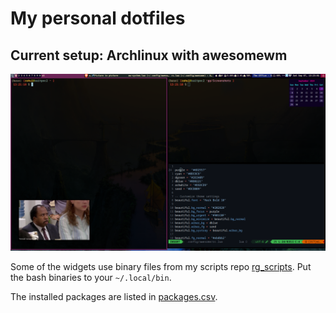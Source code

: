 # My personal dotfiles


## Current setup: Archlinux with awesomewm

![](.config/desktop.png)

Some of the widgets use binary files from my scripts repo [rg_scripts](https://github.com/thisisrahulg/rg_scripts). Put the bash binaries to your `~/.local/bin`.

The installed packages are listed in [packages.csv](.config/packages.csv).
